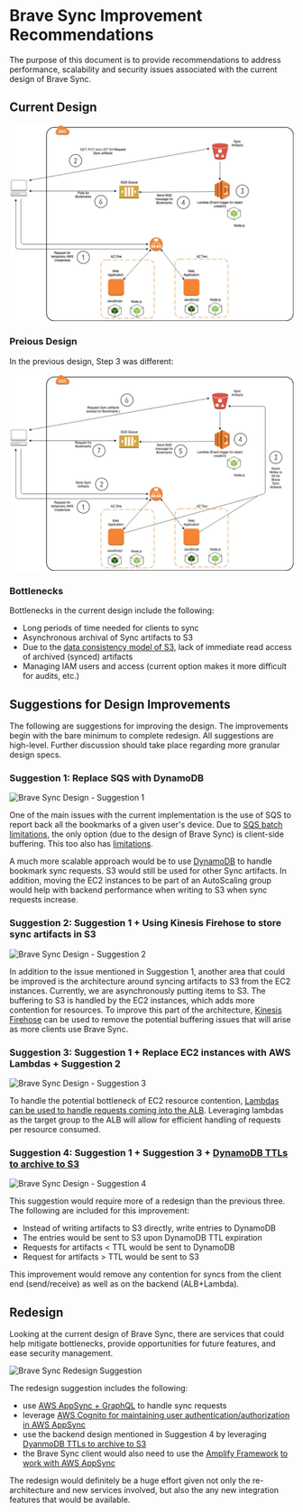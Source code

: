 # Brave Sync Improvement Recommendations

The purpose of this document is to provide recommendations to address performance, scalability and security issues associated with the current design of Brave Sync.

## Current Design

![Brave Sync Design](diagrams/BraveSyncDiagram.jpg)

### Preious Design
In the previous design,
Step 3 was different:

![Brave Sync Design - Previous](diagrams/BraveSyncPreviousDiagram.jpg)

### Bottlenecks

Bottlenecks in the current design include the following:

- Long periods of time needed for clients to sync
- Asynchronous archival of Sync artifacts to S3
- Due to the [data consistency model of S3](https://docs.aws.amazon.com/AmazonS3/latest/dev/Introduction.html#ConsistencyModel), lack of immediate read access of archived (synced) artifacts
- Managing IAM users and access (current option makes it more difficult for audits, etc.)

## Suggestions for Design Improvements

The following are suggestions for improving the design.  The improvements begin with the bare minimum to complete redesign.  All suggestions are high-level.  Further discussion should take place regarding more granular design specs. 

### Suggestion 1:  Replace SQS with DynamoDB

![Brave Sync Design - Suggestion 1](diagrams/BraveSyncDiagram-Suggestion1.jpg)

One of the main issues with the current implementation is the use of SQS to report back all the bookmarks of a given user's device.  Due to [SQS batch limitations](https://docs.aws.amazon.com/AWSSimpleQueueService/latest/SQSDeveloperGuide/sqs-batch-api-actions.html), the only option (due to the design of Brave Sync) is client-side buffering.  This too also has [limitations](https://docs.aws.amazon.com/AWSSimpleQueueService/latest/SQSDeveloperGuide/sqs-client-side-buffering-request-batching.html). 

A much more scalable approach would be to use [DynamoDB](https://docs.aws.amazon.com/amazondynamodb/latest/developerguide/Limits.html#default-limits-capacity-units-provisioned-throughput) to handle bookmark sync requests. S3 would still be used for other Sync artifacts. In addition, moving the EC2 instances to be part of an AutoScaling group would help with backend performance when writing to S3 when sync requests increase.

### Suggestion 2: Suggestion 1 + Using Kinesis Firehose to store sync artifacts in S3

![Brave Sync Design - Suggestion 2](diagrams/BraveSyncDiagram-Suggestion2.jpg)

In addition to the issue mentioned in Suggestion 1, another area that could be improved is the architecture around syncing artifacts to S3 from the EC2 instances. Currently, we are asynchronously putting items to S3.  The buffering to S3 is handled by the EC2 instances, which adds more contention for resources.  To improve this part of the architecture, [Kinesis Firehose](https://docs.aws.amazon.com/firehose/latest/dev/what-is-this-service.html) can be used to remove the potential buffering issues that will arise as more clients use Brave Sync.

### Suggestion 3: Suggestion 1 + Replace EC2 instances with AWS Lambdas + Suggestion 2

![Brave Sync Design - Suggestion 3](diagrams/BraveSyncDiagram-Suggestion3.jpg)

To handle the potential bottleneck of EC2 resource contention, [Lambdas can be used to handle requests coming into the ALB](https://docs.aws.amazon.com/elasticloadbalancing/latest/application/lambda-functions.html).  Leveraging lambdas as the target group to the ALB will allow for efficient handling of requests per resource consumed.

### Suggestion 4: Suggestion 1 + Suggestion 3 + [DynamoDB TTLs to archive to S3](https://aws.amazon.com/blogs/database/automatically-archive-items-to-s3-using-dynamodb-time-to-live-with-aws-lambda-and-amazon-kinesis-firehose/)

![Brave Sync Design - Suggestion 4](diagrams/BraveSyncDiagram-Suggestion4.jpg)

This suggestion would require more of a redesign than the previous three. The following are included for this improvement:

- Instead of writing artifacts to S3 directly, write entries to DynamoDB
- The entries would be sent to S3 upon DynamoDB TTL expiration
- Requests for artifacts < TTL would be sent to DynamoDB
- Request for artifacts > TTL would be sent to S3

This improvement would remove any contention for syncs from the client end (send/receive) as well as on the backend (ALB+Lambda).

## Redesign

Looking at the current design of Brave Sync, there are services that could help mitigate bottlenecks, provide opportunities for future features, and ease security management.

![Brave Sync Redesign Suggestion](diagrams/BraveSyncDiagram-Redesign.jpg)

The redesign suggestion includes the following:

- use [AWS AppSync + GraphQL](https://docs.aws.amazon.com/appsync/latest/devguide/system-overview-and-architecture.html) to handle sync requests
- leverage [AWS Cognito for maintaining user authentication/authorization in AWS AppSync](https://docs.aws.amazon.com/appsync/latest/devguide/security.html#amazon-cognito-user-pools-authorization)
- use the backend design mentioned in Suggestion 4 by leveraging [DyanmoDB TTLs to archive to S3]((https://aws.amazon.com/blogs/database/automatically-archive-items-to-s3-using-dynamodb-time-to-live-with-aws-lambda-and-amazon-kinesis-firehose/))
- the Brave Sync client would also need to use the [Amplify Framework](https://aws-amplify.github.io/docs/) [to work with AWS AppSync](https://docs.aws.amazon.com/appsync/latest/devguide/building-a-client-app.html)

The redesign would definitely be a huge effort given not only the re-architecture and new services involved, but also the any new integration features that would be available.
